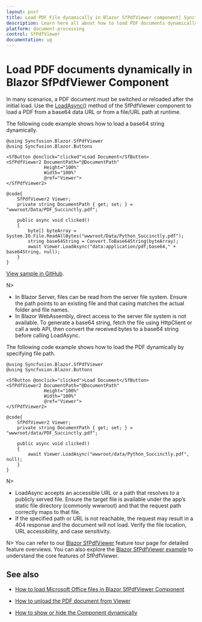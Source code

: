 ```yaml
---
layout: post
title: Load PDF File dynamically in Blazor SfPdfViewer component| Syncfusion
description: Learn here all about how to load PDF documents dynamically in Syncfusion Blazor SfPdfViewer component and more.
platform: document-processing
control: SfPdfViewer
documentation: ug
---
```


# Load PDF documents dynamically in Blazor SfPdfViewer Component

In many scenarios, a PDF document must be switched or reloaded after the initial load. Use the [LoadAsync()](https://help.syncfusion.com/cr/blazor/Syncfusion.Blazor.SfPdfViewer.PdfViewerBase.html#Syncfusion_Blazor_SfPdfViewer_PdfViewerBase_LoadAsync_System_Byte___System_String_) method of the SfPdfViewer component to load a PDF from a base64 data URL or from a file/URL path at runtime.

The following code example shows how to load a base64 string dynamically.

```cshtml
@using Syncfusion.Blazor.SfPdfViewer
@using Syncfusion.Blazor.Buttons

<SfButton @onclick="clicked">Load Document</SfButton>
<SfPdfViewer2 DocumentPath="@DocumentPath"
              Height="100%"
              Width="100%"
              @ref="Viewer">
</SfPdfViewer2>

@code{
    SfPdfViewer2 Viewer;
    private string DocumentPath { get; set; } = "wwwroot/Data/PDF_Succinctly.pdf";

    public async void clicked()
    {
        byte[] byteArray = System.IO.File.ReadAllBytes("wwwroot/Data/Python_Succinctly.pdf");
        string base64String = Convert.ToBase64String(byteArray);
        await Viewer.LoadAsync("data:application/pdf;base64," + base64String, null);
    }
}
```
[View sample in GitHub](https://github.com/SyncfusionExamples/blazor-pdf-viewer-examples/tree/master/Load%20and%20Save/LoadAsync).

N>
* In Blazor Server, files can be read from the server file system. Ensure the path points to an existing file and that casing matches the actual folder and file names.
* In Blazor WebAssembly, direct access to the server file system is not available. To generate a base64 string, fetch the file using HttpClient or call a web API, then convert the received bytes to a base64 string before calling LoadAsync.

The following code example shows how to load the PDF dynamically by specifying file path.

```cshtml
@using Syncfusion.Blazor.SfPdfViewer
@using Syncfusion.Blazor.Buttons

<SfButton @onclick="clicked">Load Document</SfButton>
<SfPdfViewer2 DocumentPath="@DocumentPath"
              Height="100%"
              Width="100%"
              @ref="Viewer">
</SfPdfViewer2>

@code{
    SfPdfViewer2 Viewer;
    private string DocumentPath { get; set; } = "wwwroot/data/PDF_Succinctly.pdf";

    public async void clicked()
    {
        await Viewer.LoadAsync("wwwroot/data/Python_Succinctly.pdf", null);
    }
}
```

N>
* LoadAsync accepts an accessible URL or a path that resolves to a publicly served file. Ensure the target file is available under the app’s static file directory (commonly wwwroot) and that the request path correctly maps to that file.
* If the specified path or URL is not reachable, the request may result in a 404 response and the document will not load. Verify the file location, URL accessibility, and case sensitivity.

N> You can refer to our [Blazor SfPdfViewer](https://www.syncfusion.com/pdf-viewer-sdk/blazor-pdf-viewer) feature tour page for detailed feature overviews. You can also explore the [Blazor SfPdfViewer example](https://document.syncfusion.com/demos/pdf-viewer/blazor-server/pdf-viewer/default-functionalities?theme=bootstrap4) to understand the core features of SfPdfViewer.

## See also

* [How to load Microsoft Office files in Blazor SfPdfViewer Component](./load-office-files)

* [How to unload the PDF document from Viewer](./unload-the-pdf-document-from-viewer)

* [How to show or hide the Component dynamically](../how-to/show-or-hide-sfpdfviewer-dynamically)